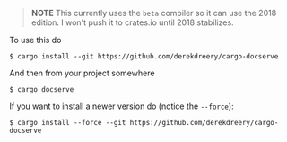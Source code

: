 > **NOTE** This currently uses the `beta` compiler so it can use the 2018 edition. I won't push it
> to crates.io until 2018 stabilizes.

To use this do

```
$ cargo install --git https://github.com/derekdreery/cargo-docserve
```

And then from your project somewhere

```
$ cargo docserve
```

If you want to install a newer version do (notice the `--force`):

```
$ cargo install --force --git https://github.com/derekdreery/cargo-docserve
```
